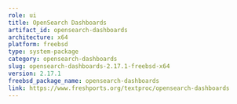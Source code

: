 ```yaml
---
role: ui
title: OpenSearch Dashboards
artifact_id: opensearch-dashboards
architecture: x64
platform: freebsd
type: system-package
category: opensearch-dashboards
slug: opensearch-dashboards-2.17.1-freebsd-x64
version: 2.17.1
freebsd_package_name: opensearch-dashboards
link: https://www.freshports.org/textproc/opensearch-dashboards
---
```

